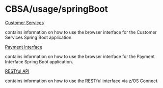 # CBSA/usage/springBoot

[Customer Services](./doc/CBSA_Customer_Services_Interface_User_Guide.md)

contains information on how to use the browser interface for the Customer Services Spring Boot application.

[Payment Interface](./doc/CBSA_Payment_Interface_User_Guide.md)

contains information on how to use the browser interface for the Payment Interface Spring Boot application.

[RESTful API](./doc/CBSA_Restful_API_guide.md)

contains information on how to use the RESTful interface via z/OS Connect.